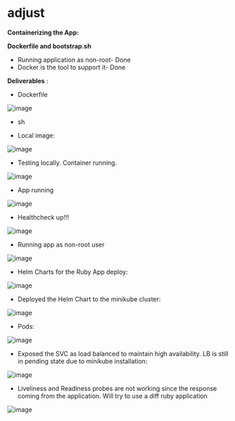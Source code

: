 # adjust
**Containerizing the App:**

**Dockerfile and bootstrap.sh**

- Running application as non-root- Done
- Docker is the tool to support it- Done

**Deliverables** :

- Dockerfile

![image](https://user-images.githubusercontent.com/55613494/118780217-7103f280-b8a9-11eb-8535-74063b56cf6d.png)

- sh



- Local image:

![image](https://user-images.githubusercontent.com/55613494/118781970-3d29cc80-b8ab-11eb-9ce9-5e13d554a907.png)

- Testing locally. Container running.

![image](https://user-images.githubusercontent.com/55613494/118781983-42871700-b8ab-11eb-95a4-dbc5e6f221a7.png)


- App running

![image](https://user-images.githubusercontent.com/55613494/118781997-474bcb00-b8ab-11eb-8ca0-ccba8802d658.png)

- Healthcheck up!!!

![image](https://user-images.githubusercontent.com/55613494/118782012-4b77e880-b8ab-11eb-809c-e692c273a0ac.png)


- Running app as non-root user

![image](https://user-images.githubusercontent.com/55613494/118782029-50d53300-b8ab-11eb-853b-f41d5c841db0.png)

- Helm Charts for the Ruby App deploy:

![image](https://user-images.githubusercontent.com/55613494/118782065-56cb1400-b8ab-11eb-9a52-1561360cf06a.png)

- Deployed the Helm Chart to the minikube cluster:

![image](https://user-images.githubusercontent.com/55613494/118782079-5a5e9b00-b8ab-11eb-884e-577d346bb528.png)

- Pods:

![image](https://user-images.githubusercontent.com/55613494/118782103-60547c00-b8ab-11eb-9e9a-46afdc05a12a.png)

- Exposed the SVC as load balanced to maintain high availability. LB is still in pending state due to minikube installation:

![image](https://user-images.githubusercontent.com/55613494/118782123-64809980-b8ab-11eb-862e-fa4d0e9b5de6.png)

- Liveliness and Readiness probes are not working since the response coming from the application. Will try to use a diff ruby application

![image](https://user-images.githubusercontent.com/55613494/118784975-0c976200-b8ae-11eb-8b1e-13a6bad55f79.png)
  
